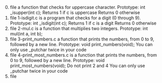 0. file a function that checks for uppercase character.
Prototype: int _isupper(int c);
Returns 1 if c is uppercase
Returns 0 otherwise
1. file 1-isdigit.c is a program that checks for a digit (0 through 9).
Prototype: int _isdigit(int c);
Returns 1 if c is a digit
Returns 0 otherwise
2. file 2-mul.c is a function that multiplies two integers.
Prototype: int mul(int a, int b);
3. file 3-print_numbers.c a function that prints the numbers, from 0 to 9, followed by a new line.
Prototype: void print_numbers(void);
You can only use _putchar twice in your code
4. file 4-print_most_numbers.c is a function that prints the numbers, from 0 to 9, followed by a new line.
Prototype: void print_most_numbers(void);
Do not print 2 and 4
You can only use _putchar twice in your code 
5. file
